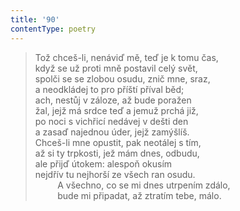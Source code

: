 ```yaml
---
title: '90'
contentType: poetry
---
```


<section>

> Tož chceš-li, nenáviď mě, teď je k tomu čas,  
> když se už proti mně postavil celý svět,  
> spolči se se zlobou osudu, znič mne, sraz,  
> a neodkládej to pro příští příval běd;  
> ach, nestůj v záloze, až bude poražen  
> žal, jejž má srdce teď a jemuž prchá již,  
> po noci s vichřicí nedávej v dešti den  
> a zasaď najednou úder, jejž zamýšlíš.  
> Chceš-li mne opustit, pak neotálej s tím,  
> až si ty trpkosti, jež mám dnes, odbudu,  
> ale přijď útokem: alespoň okusím  
> nejdřív tu nejhorší ze všech ran osudu.  
>          A všechno, co se mi dnes utrpením zdálo,  
>          bude mi připadat, až ztratím tebe, málo.

</section>
